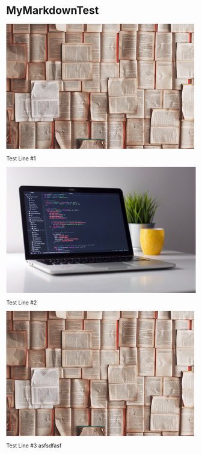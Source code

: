 # MyMarkdownTest

![img](test1.png)

Test Line #1

![img](test.jpg)

Test Line #2

![Test Folder](assets/test1.png)


Test Line #3
asfsdfasf

<!--stackedit_data:
eyJoaXN0b3J5IjpbLTE0Nzk1MDIyNzksLTIwODg3NDY2MTIsLT
E0Nzk1MDIyNzksLTIzMDUyNzA0MSwxODk1MzYyNDMsNzg0NDU1
MzE4LDc4NDQ1NTMxOCwxNjQ5OTU3MzAwLC0xNTQxNzIxMzAwLC
0xMDU5MjM0MzA2LDUzODM3NDAyMiwxODQ5MDY2NTkwXX0=
-->